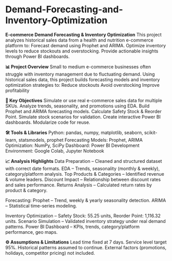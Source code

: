 # Demand-Forecasting-and-Inventory-Optimization
**E-commerce Demand Forecasting & Inventory Optimization**
This project analyzes historical sales data from a health and nutrition e-commerce platform to:
Forecast demand using Prophet and ARIMA.
Optimize inventory levels to reduce stockouts and overstocking.
Provide actionable insights through Power BI dashboards.

**📊 Project Overview**
Small to medium e-commerce businesses often struggle with inventory management due to fluctuating demand.
Using historical sales data, this project builds forecasting models and inventory optimization strategies to:
Reduce stockouts
Avoid overstocking
Improve profitability

**📌 Key Objectives**
Simulate or use real e-commerce sales data for multiple SKUs.
Analyze trends, seasonality, and promotions using EDA.
Build Prophet and ARIMA forecasting models.
Calculate Safety Stock & Reorder Point.
Simulate stock scenarios for validation.
Create interactive Power BI dashboards.
Modularize code for reuse.

**🛠 Tools & Libraries**
Python: pandas, numpy, matplotlib, seaborn, scikit-learn, statsmodels, prophet
Forecasting Models: Prophet, ARIMA
Optimization: NumPy, SciPy
Dashboard: Power BI
Development Environment: Google Colab, Jupyter Notebook

**📈 Analysis Highlights**
Data Preparation – Cleaned and structured dataset with correct date formats.
EDA – Trends, seasonality (monthly & weekly), category/platform analysis.
Top Products & Categories – Identified revenue & volume leaders.
Discount Impact – Relationship between discount rates and sales performance.
Returns Analysis – Calculated return rates by product & category.

Forecasting:
Prophet – Trend, weekly & yearly seasonality detection.
ARIMA – Statistical time-series modeling.

Inventory Optimization – Safety Stock: 55.25 units, Reorder Point: 1,116.32 units.
Scenario Simulation – Validated inventory strategy under real demand patterns.
Power BI Dashboard – KPIs, trends, category/platform performance, geo maps.

**⚙️ Assumptions & Limitations**
Lead time fixed at 7 days.
Service level target 95%.
Historical patterns assumed to continue.
External factors (promotions, holidays, competitor pricing) not included.

